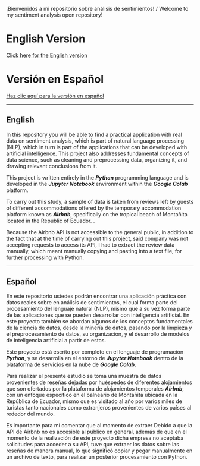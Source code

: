 ¡Bienvenidos a mi repositorio sobre an&aacute;lisis de sentimientos! / Welcome to my sentiment analysis open repository!

# English Version
[Click here for the English version](#english)

# Versión en Español
[Haz clic aquí para la versión en español](#español)


---

## English

In this repository you will be able to find a practical application with real data on sentiment analysis, which is part of natural language processing (NLP), which in turn is part of the applications that can be developed with artificial intelligence. This project also addresses fundamental concepts of data science, such as cleaning and preprocessing data, organizing it, and drawing relevant conclusions from it.

This project is written entirely in the ***Python*** programming language and is developed in the ***Jupyter Notebook*** environment within the ***Google Colab*** platform.

To carry out this study, a sample of data is taken from reviews left by guests of different accommodations offered by the temporary accommodation platform known as ***Airbnb***, specifically on the tropical beach of Montañita located in the Republic of Ecuador. .

Because the Airbnb API is not accessible to the general public, in addition to the fact that at the time of carrying out this project, said company was not accepting requests to access its API, I had to extract the review data manually, which meant manually copying and pasting into a text file, for further processing with Python.

---

## Español

En este repositorio ustedes podrán encontrar una aplicación práctica con datos reales sobre en análisis de sentimientos, el cual forma parte del procesamiento del lenguaje natural (NLP), mismo que a su vez forma parte de las aplicaciones que se pueden desarrollar con inteligencia artificial. En este proyecto también se abordan algunos de los conceptos fundamentales de la ciencia de datos, desde la minería de datos, pasando por la limpieza y el preprocesamiento de datos, su organización, y el desarrollo de modelos de inteligencia artificial a partir de estos.

Este proyecto está escrito por completo en el lenguaje de programación ***Python***, y se desarrolla en el entorno de ***Jupyter Notebook*** dentro de la plataforma de servicios en la nube de ***Google Colab***.

Para realizar el presente estudio se toma una muestra de datos provenientes de reseñas dejadas por huéspedes de diferentes alojamientos que son ofertados por la plataforma de alojamientos temporales ***Airbnb***, con un enfoque específico en el balneario de Montañita ubicada en la República de Ecuador, mismo que es visitado al año por varios miles de turistas tanto nacionales como extranjeros provenientes de varios países al rededor del mundo.

Es importante para mí comentar que al momento de extraer Debido a que la API de Airbnb no es accesible al público en general, además de que en el momento de la realización de este proyecto dicha empresa no aceptaba solicitudes para acceder a su API, tuve que extraer los datos sobre las reseñas de manera manual, lo que significó copiar y pegar manualmente en un archivo de texto, para realizar un posterior procesamiento con Python.
